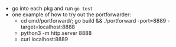 - go into each pkg and run `go test`
- one example of how to try out the portforwarder:
    - cd cmd/portforward/; go build && ./portforward -port=8889 -target=localhost:8888
    - python3 -m http.server 8888
    - curl localhost:8889

